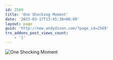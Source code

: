 ```yaml
---
id: 2569
title: 'One Shocking Moment'
date: '2023-03-17T13:45:30+00:00'
layout: page
guid: 'http://new.andydixon.com/?page_id=2569'
trx_addons_post_views_count:
    - '1'
---
```


![One Shocking Moment](https://i0.wp.com/assets.g8x2.ldn.idrivee2-23.com/posters/One%20Shocking%20Moment%2001.jpg?w=1200&ssl=1 "One Shocking Moment")